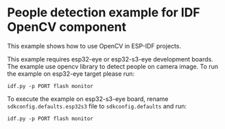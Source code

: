 # People detection example for IDF OpenCV component

This example shows how to use OpenCV in ESP-IDF projects.

This example requires esp32-eye or esp32-s3-eye development boards. The example use opencv library to detect people on camera image.
To run the example on esp32-eye target please run:

```
idf.py -p PORT flash monitor
```

To execute the example on esp32-s3-eye board, rename `sdkconfig.defaults.esp32s3` file to `sdkconfig.defaults` and run:

```
idf.py -p PORT flash monitor
```
